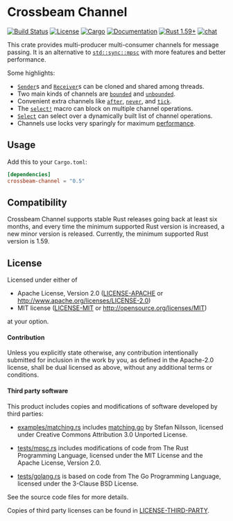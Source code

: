 # Crossbeam Channel

[![Build Status](https://github.com/crossbeam-rs/crossbeam/workflows/CI/badge.svg)](
https://github.com/crossbeam-rs/crossbeam/actions)
[![License](https://img.shields.io/badge/license-MIT_OR_Apache--2.0-blue.svg)](
https://github.com/crossbeam-rs/crossbeam/tree/master/crossbeam-channel#license)
[![Cargo](https://img.shields.io/crates/v/crossbeam-channel.svg)](
https://crates.io/crates/crossbeam-channel)
[![Documentation](https://docs.rs/crossbeam-channel/badge.svg)](
https://docs.rs/crossbeam-channel)
[![Rust 1.59+](https://img.shields.io/badge/rust-1.59+-lightgray.svg)](
https://www.rust-lang.org)
[![chat](https://img.shields.io/discord/569610676205781012.svg?logo=discord)](https://discord.com/invite/JXYwgWZ)

This crate provides multi-producer multi-consumer channels for message passing.
It is an alternative to [`std::sync::mpsc`] with more features and better performance.

Some highlights:

* [`Sender`]s and [`Receiver`]s can be cloned and shared among threads.
* Two main kinds of channels are [`bounded`] and [`unbounded`].
* Convenient extra channels like [`after`], [`never`], and [`tick`].
* The [`select!`] macro can block on multiple channel operations.
* [`Select`] can select over a dynamically built list of channel operations.
* Channels use locks very sparingly for maximum [performance](benchmarks).

[`std::sync::mpsc`]: https://doc.rust-lang.org/std/sync/mpsc/index.html
[`Sender`]: https://docs.rs/crossbeam-channel/latest/crossbeam_channel/struct.Sender.html
[`Receiver`]: https://docs.rs/crossbeam-channel/latest/crossbeam_channel/struct.Receiver.html
[`bounded`]: https://docs.rs/crossbeam-channel/latest/crossbeam_channel/fn.bounded.html
[`unbounded`]: https://docs.rs/crossbeam-channel/latest/crossbeam_channel/fn.unbounded.html
[`after`]: https://docs.rs/crossbeam-channel/latest/crossbeam_channel/fn.after.html
[`never`]: https://docs.rs/crossbeam-channel/latest/crossbeam_channel/fn.never.html
[`tick`]: https://docs.rs/crossbeam-channel/latest/crossbeam_channel/fn.tick.html
[`select!`]: https://docs.rs/crossbeam-channel/latest/crossbeam_channel/macro.select.html
[`Select`]: https://docs.rs/crossbeam-channel/latest/crossbeam_channel/struct.Select.html

## Usage

Add this to your `Cargo.toml`:

```toml
[dependencies]
crossbeam-channel = "0.5"
```

## Compatibility

Crossbeam Channel supports stable Rust releases going back at least six months,
and every time the minimum supported Rust version is increased, a new minor
version is released. Currently, the minimum supported Rust version is 1.59.

## License

Licensed under either of

 * Apache License, Version 2.0 ([LICENSE-APACHE](LICENSE-APACHE) or http://www.apache.org/licenses/LICENSE-2.0)
 * MIT license ([LICENSE-MIT](LICENSE-MIT) or http://opensource.org/licenses/MIT)

at your option.

#### Contribution

Unless you explicitly state otherwise, any contribution intentionally submitted
for inclusion in the work by you, as defined in the Apache-2.0 license, shall be
dual licensed as above, without any additional terms or conditions.

#### Third party software

This product includes copies and modifications of software developed by third parties:

* [examples/matching.rs](examples/matching.rs) includes
  [matching.go](http://www.nada.kth.se/~snilsson/concurrency/src/matching.go) by Stefan Nilsson,
  licensed under Creative Commons Attribution 3.0 Unported License.

* [tests/mpsc.rs](tests/mpsc.rs) includes modifications of code from The Rust Programming Language,
  licensed under the MIT License and the Apache License, Version 2.0.

* [tests/golang.rs](tests/golang.rs) is based on code from The Go Programming Language, licensed
  under the 3-Clause BSD License.

See the source code files for more details.

Copies of third party licenses can be found in [LICENSE-THIRD-PARTY](LICENSE-THIRD-PARTY).
